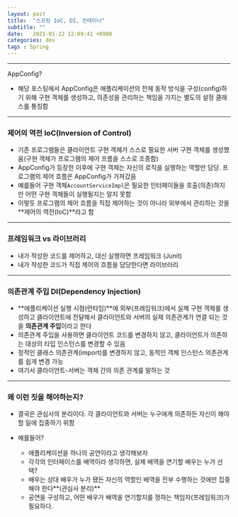 ```yaml
---
layout: post
title:  "스프링 IoC, DI, 컨테이너"
subtitle: ""
date:   2021-01-22 12:09:41 +0900
categories: dev
tags : Spring
---
```


----------------------------------------------

AppConfig?
- 해당 포스팅에서 AppConfig은 애플리케이션의 전체 동작 방식을 구성(config)하기 위해 구현 객체를 생성하고, 의존성을 관리하는 책임을 가지는 별도의 설정 클래스를 통칭함

----------------------------------------------

### 제어의 역전 IoC(Inversion of Control)
- 기존 프로그램들은 클라이언트 구현 객체가 스스로 필요한 서버 구현 객체를 생성했음(구현 객체가 프로그램의 제어 프름을 스스로 조종함)
- AppConfig가 등장한 이후에 구현 객체는 자신의 로직을 실행하는 역할만 담당. 프로그램의 제어 흐름은 AppConfig가 가져갔음
- 예를들어 구현 객체`AccountServiceImpl`은 필요한 인터페이들을 호출(의존)하지만 어떤 구현 객체들이 실행될지는 알지 못함
- 이렇듯 프로그램의 제어 흐름을 직접 제어하는 것이 아니라 외부에서 관리하는 것을 **제어의 역전(IoC)**라고 함

----------------------------------------------

### 프레임워크 vs 라이브러리
- 내가 작성한 코드를 제어하고, 대신 실행하면 프레임워크 (Junit)
- 내가 작성한 코드가 직접 제어의 흐름을 담당한다면 라이브러리

----------------------------------------------

### 의존관계 주입 DI(Dependency Injection)
- **애플리케이션 실행 시점(런타임)**에 외부(프레임워크)에서 실제 구현 객체를 생성하고 클라이언트에 전달해서 클라이언트와 서버의 실제 의존관계가 연결 되는 것을 **의존관계 주입**이라고 한다
- 의존관계 주입을 사용하면 클라이언트 코드를 변경하지 않고, 클라이언트가 의존하는 대상의 타입 인스턴스를 변경할 수 있음
- 정적인 클래스 의존관계(import)를 변경하지 않고, 동적인 객체 인스턴스 의존관계를 쉽게 변경 가능
- 여기서 클라이언트-서버는 객체 간의 의존 관계를 말하는 것

----------------------------------------------

### 왜 이런 짓을 해야하는지?
- 결국은 관심사의 분리이다. 각 클라이언트와 서버는 누구에게 의존하든 자신이 해야할 일에 집중하기 위함

- 예를들어?
  - 애플리케이션을 하나의 공연이라고 생각해보자
  - 각각의 인터페이스를 배역이라 생각하면, 실제 배역을 연기할 배우는 누가 선택?
  - 배우는 상대 배우가 누가 됐든 자신의 역할인 배역을 전부 수행하는 것에만 집중해야 한다**(관심사 분리)**
  - 공연을 구성하고, 어떤 배우가 배역을 연기할지를 정하는 책임자(프레임워크)가 필요하다.

